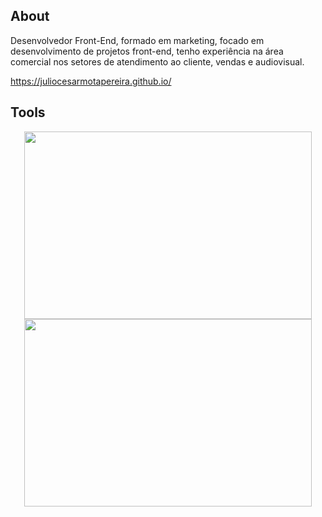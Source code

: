 ## About

Desenvolvedor Front-End, formado em marketing, focado em desenvolvimento de projetos front-end, tenho experiência na área comercial nos setores de atendimento ao cliente, vendas e audiovisual.

https://juliocesarmotapereira.github.io/

## Tools 
<!--  
<p align="center">
<img src="https://img.shields.io/badge/html5-%23E34F26.svg?style=for-the-badge&logo=html5&logoColor=white" style="margin-bottom: 4px;" height="30px">
<img src="https://img.shields.io/badge/css3-%231572B6.svg?style=for-the-badge&logo=css3&logoColor=white" style="margin-bottom: 4px;" height="30px">
<img src="https://img.shields.io/badge/javascript-%23323330.svg?style=for-the-badge&logo=javascript&logoColor=%23F7DF1E" style="margin-bottom: 4px;" height="30px">
<img src="https://img.shields.io/badge/react-%2320232a.svg?style=for-the-badge&logo=react&logoColor=%2361DAFB" style="margin-bottom: 4px;" height="30px">
<img src="https://img.shields.io/badge/git-%23F05033.svg?style=for-the-badge&logo=git&logoColor=white" style="margin-bottom: 4px;" height="30px">
</p>
-->

<p align="center">
  <img width="460" height="300" src="https://github-readme-stats.vercel.app/api/top-langs/?username=juliocesarmotapereira&layout=compact=true&theme=dark&hide_border=true&border_radius=4&date_format=j%20M%5B%20Y%5D"> 
  
  <img width="460" height="300" src="https://streak-stats.demolab.com?user=juliocesarmotapereira&theme=dark&hide_border=true&border_radius=4&date_format=j%20M%5B%20Y%5D">  
</p>
